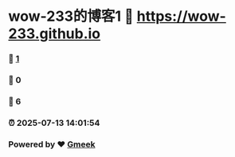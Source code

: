 # wow-233的博客1 :link: https://wow-233.github.io 
### :page_facing_up: [1](https://wow-233.github.io/tag.html) 
### :speech_balloon: 0 
### :hibiscus: 6 
### :alarm_clock: 2025-07-13 14:01:54 
### Powered by :heart: [Gmeek](https://github.com/Meekdai/Gmeek)
